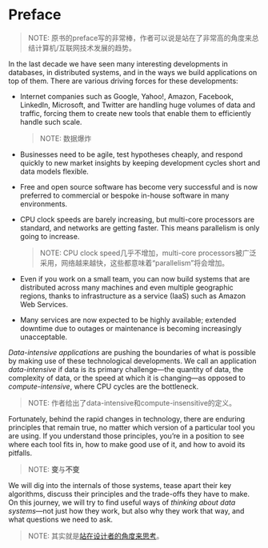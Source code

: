 # Preface

> NOTE: 原书的preface写的非常棒，作者可以说是站在了非常高的角度来总结计算机/互联网技术发展的趋势。

In the last decade we have seen many interesting developments in databases, in distributed systems, and in the ways we build applications on top of them. There are various driving forces for these developments:

- Internet companies such as Google, Yahoo!, Amazon, Facebook, LinkedIn, Microsoft, and Twitter are handling huge volumes of data and traffic, forcing them to create new tools that enable them to efficiently handle such scale.

  > NOTE: 数据爆炸

- Businesses need to be agile, test hypotheses cheaply, and respond quickly to new market insights by keeping development cycles short and data models flexible.

- Free and open source software has become very successful and is now preferred to commercial or bespoke in-house software in many environments.

- CPU clock speeds are barely increasing, but multi-core processors are standard, and networks are getting faster. This means parallelism is only going to increase.

  > NOTE: CPU clock speed几乎不增加，multi-core processors被广泛采用，网络越来越快，这些都意味着“parallelism”将会增加。

- Even if you work on a small team, you can now build systems that are distributed across many machines and even multiple geographic regions, thanks to infrastructure as a service (IaaS) such as Amazon Web Services.

- Many services are now expected to be highly available; extended downtime due to outages or maintenance is becoming increasingly unacceptable.

*Data-intensive applications* are pushing the boundaries of what is possible by making use of these technological developments. We call an application *data-intensive* if data is its primary challenge—the quantity of data, the complexity of data, or the speed at which it is changing—as opposed to *compute-intensive*, where CPU cycles are the bottleneck.

> NOTE: 作者给出了data-intensive和compute-insensitive的定义。



Fortunately, behind the rapid changes in technology, there are enduring principles that remain true, no matter which version of a particular tool you are using. If you understand those principles, you’re in a position to see where each tool fits in, how to make good use of it, and how to avoid its pitfalls.

> NOTE: **变**与**不变**

We will dig into the internals of those systems, tease apart their key algorithms, discuss their principles and the trade-offs they have to make. On this journey, we will try to find useful ways of *thinking about data systems*—not just how they work, but also why they work that way, and what questions we need to ask.

> NOTE: 其实就是[站在设计者的角度来思考](https://dengking.github.io/Post/Thoughts)。

